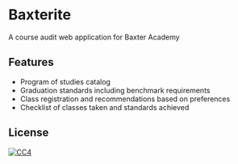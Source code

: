 # Baxterite
A course audit web application for Baxter Academy  

## Features
- Program of studies catalog 
- Graduation standards including benchmark requirements
- Class registration and recommendations based on preferences
- Checklist of classes taken and standards achieved 

## License
[![CC4](https://licensebuttons.net/l/by-nc-sa/4.0/88x31.png)](http://creativecommons.org/licenses/by-nc-sa/4.0/) 